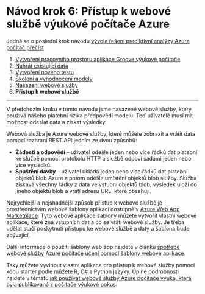 <properties
    pageTitle="Krok 6: Přístup k webové službě výukové počítači | Microsoft Azure"
    description="Krok 6 vývoje prediktivní řešení návod: přístup k webové služby active výukové Azure počítače."
    services="machine-learning"
    documentationCenter=""
    authors="garyericson"
    manager="jhubbard"
    editor="cgronlun"/>

<tags
    ms.service="machine-learning"
    ms.workload="data-services"
    ms.tgt_pltfrm="na"
    ms.devlang="na"
    ms.topic="article"
    ms.date="10/04/2016"
    ms.author="garye"/>


# <a name="walkthrough-step-6-access-the-azure-machine-learning-web-service"></a>Návod krok 6: Přístup k webové službě výukové počítače Azure

Jedná se o poslední krok návodu [vývoje řešení prediktivní analýzy Azure počítač přečíst](machine-learning-walkthrough-develop-predictive-solution.md)


1.  [Vytvoření pracovního prostoru aplikace Groove výukové počítače](machine-learning-walkthrough-1-create-ml-workspace.md)
2.  [Nahrát existující data](machine-learning-walkthrough-2-upload-data.md)
3.  [Vytvoření nového testu](machine-learning-walkthrough-3-create-new-experiment.md)
4.  [Školení a vyhodnocení modely](machine-learning-walkthrough-4-train-and-evaluate-models.md)
5.  [Nasazení webové služby](machine-learning-walkthrough-5-publish-web-service.md)
6.  **Přístup k webové službě**

----------

V předchozím kroku v tomto návodu jsme nasazené webové služby, který používá našeho platební rizika předpovědí modelu. Teď uživatelé musí mít možnost odeslat data a získat výsledky. 

Webová služba je Azure webové služby, které můžete zobrazit a vrátit data pomocí rozhraní REST API jedním ze dvou způsobů:  

-   **Žádostí a odpovědí** – uživatel odešle jeden nebo více řádků dat platební ke službě pomocí protokolu HTTP a službě odpoví sadami jeden nebo více výsledků.
-   **Spuštění dávky** – uživatel ukládá jeden nebo více řádků dat platební objektů blob Azure a potom odešle umístění objektů blob služby. Služba získává všechny řádky z data ve vstupní objektů blob, výsledek uloží do jiného objektů blob a vrátí adresu URL, které obsahují.  

Nejrychlejší a nejsnadnější způsob přístup k webové službě je prostřednictvím webové šablony aplikací dostupné v [Azure Web App Marketplace](https://azure.microsoft.com/marketplace/web-applications/all/).
Tyto webové aplikace šablony můžete vytvořit vlastní webové aplikace, které zná vstupních dat a co se vrátí webové služby. Je třeba udělat stačí poskytnutí přístupu ke webové službě a daty a šablona bude zbývající.

Další informace o použití šablony web app najdete v článku [spotřebě webové služby Azure počítače učení pomocí šablony webové aplikace](machine-learning-consume-web-service-with-web-app-template.md).

Taky můžete vyvinout vlastní aplikace pro přístup k webové služby pomocí kódu starter podle můžete R, C# a Python jazyky.
Úplné podrobnosti najdete v tématu [jak používat webové služby Azure počítače výuka, která byla publikovaná z počítače výukové pokus](machine-learning-consume-web-services.md).
